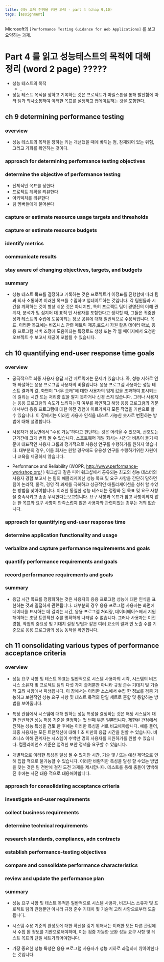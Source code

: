 ```yaml
---
title: 성능 교육 진행을 위한 과제 - part 4 (chap 9,10)
tags: [assignment]
---
```


Microsoft의 `[Performance Testing Guidance for Web Applications]` 를 보고 요약하는 과제.

# Part 4 를 읽고 성능테스트의 목적에 대해 정리 (word 2 page) ?????

- 성능 테스트의 목적
  - ..
- 성능 테스트 목적을 정하고 기록하는 것은 프로젝트가 마일스톤을 통해 발전함에 따라 팀과 의사소통하여 이러한 목표를 설정하고 업데이트하는 것을 포함한다.

## ch 9 determining performance testing

### overview
- 성능 테스트의 목적을 정하는 키는 개선했을 때에 바뀌는 점, 잠재되어 있는 위험, 그리고 기회를 확인하는 것이다.

### approach for determining performance testing objectives


### determine the objective of performance testing
- 전체적인 목표를 정한다
- 프로젝트 계획을 리뷰한다
- 아키텍처를 리뷰한다
- 팀 멤버들에게 물어본다


### capture or estimate resource usage targets and thresholds


### capture or estimate resource budgets


### identify metrics


### communicate results


### stay aware of changing objectives, targets, and budgets


### summary
- 성능 테스트 목표를 결정하고 기록하는 것은 프로젝트가 이정표를 진행함에 따라 팀과 의사 소통하여 이러한 목표를 수립하고 업데이트하는 것입니다. 각 팀원들과 시간을 계획하는 것이 항상 쉬운 것은 아니지만, 특히 프로젝트 팀이 경영진의 이해 관계자, 분석가 및 심지어 대 표적 인 사용자를 포함한다고 생각할 때, 그들은 귀중한 성과 테스트의 수립에 도움이되는 정보 공유에 대해 일반적으로 수용적입니다. 목표. 이러한 목표에는 비즈니스 관련 메트릭 제공,로드시 자원 활용 데이터 확보, 응용 프로그램 서버 조정에 도움이되는 특정로드 생성 또는 각 웹 페이지에서 요청한 오브젝트 수 보고서 제공이 포함될 수 있습니다.



## ch 10 quantifying end-user response time goals

### overview 
- 궁극적으로 최종 사용자 응답 시간 메트릭에는 문제가 있습니다. 즉, 성능 저하로 인해 좌절하는 응용 프로그램 사용자의 비율입니다. 응용 프로그램 사용자는 성능 테스트 결과의 값, 화면이 "너무 오래"에 대한 사용자의 임계 값을 초과하여 표시되는 데 걸리는 시간 또는 처리량 값을 알지 못하거나 신경 쓰지 않습니다. 그러나 사용자는 응용 프로그램의 속도가 느려지는지 여부를 확인하고 해당 응용 프로그램의 기분에서부터 응용 프로그램에 대한 이전 경험에 이르기까지 모든 작업을 기반으로 할 수 있습니다. 이 장에서는 이러한 사용자 인식을 테스트 가능한 숫자로 변환하는 방법에 대해 설명합니다.

- 사용자가 성능면에서 "수용 가능"하다고 판단하는 것은 어려울 수 있으며, 선호도는 단기간에 크게 변화 될 수 있습니다. 소프트웨어 개발 회사는 시간과 비용이 들기 때문에 대표적인 사용자 그룹과 정기적으로 사용성 연구를 수행하기를 원하지 않습니다. 대부분의 경우, 이들 회사는 원할 경우에도 유용성 연구를 수행하기위한 자원이나 교육을 제공하지 않습니다.

- Performance and Reliability (WOPR, http://www.performance-workshop.org/ ) 워크샵과 같은 피어 워크샵에서 공유되는 최고의 성능 테스터의 사용자 경험 보고서 는 팀의 애플리케이션 성능 목표 및 요구 사항을 간단히 말하면 팀이 논리적, 물적, 경영 적 과제를 극복하고 성공적인 애플리케이션을 성취 할 수있는 방법을 찾아야합니다. 이러한 동일한 성능 테스터는 정량화 된 목표 및 요구 사항을 충족시키고 종종 무시한다는보고합니다. 요구 사항과 목표가 참고 사항이되지 않는 한 목표와 요구 사항이 만족스럽지 않은 사용자와 관련이있는 경우는 거의 없습니다.

### approach for quantifying end-user response time


### determine application functionality and usage


### verbalize and capture performance requirements and goals


### quantify performance requirements and goals


### record performance requirements and goals


### summary
- 응답 시간 목표를 정량화하는 것은 사용자의 응용 프로그램 성능에 대한 인식을 표현하는 것과 밀접하게 관련됩니다. 대부분의 경우 응용 프로그램 사용자는 화면에 데이터를 표시하는 데 걸리는 시간, 응용 프로그램 처리량, 데이터베이스에서 지원해야하는 초당 트랜잭션 수를 명확하게 나타낼 수 없습니다. 그러나 사용자는 이전 경험, 작업의 중요성 및 기대치 설정 방법과 같은 여러 요소의 결과 인 노출 수를 기준으로 응용 프로그램의 성능 동작을 확인합니다.


## ch 11 consolidating various types of performance acceptance criteria

### overview
- 성능 요구 사항 및 테스트 목표는 일반적으로 시스템 사용자의 시각, 시스템의 비즈니스 소유자 및 프로젝트 팀의 다섯 가지 출처뿐만 아니라 규정 준수 기대치 및 기술적 고려 사항에서 파생됩니다. 이 장에서는 이러한 소스에서 수집 한 정보를 검증 가능하고 보완적인 성능 요구 사항 및 테스트 목적의 단일 세트로 혼합 및 통합하는 방법을 보여줍니다.

- 특정 관점에서 시스템에 대해 원하는 성능 특성을 결정하는 것은 해당 시스템에 대한 전반적인 성능 허용 기준을 결정하는 첫 번째 부분 일뿐입니다. 제한된 관점에서 원하는 성능 특성을 검토 한 후에는 이러한 특성을 서로 비교해야합니다. 예를 들어, 최종 사용자는 모든 트랜잭션에 대해 1 초 미만의 응답 시간을 원할 수 있습니다. 비즈니스 이해 관계자는 시스템이 수백만 명의 사용자를 지원하기를 원할 수 있습니다. 컴플라이언스 기준은 엄격한 보안 정책을 요구할 수 있습니다.

- 개별적으로 이러한 특성은 달성 될 수 있지만 시간, 기술 및 / 또는 예산 제약으로 인해 집합 적으로 불가능할 수 있습니다. 이러한 바람직한 특성을 달성 할 수있는 방법을 찾는 것은 팀 전반에 걸친 도전 과제를 제시합니다. 테스트를 통해 충돌이 명백해진 후에는 사전 대응 적으로 대응해야합니다.

### approach for consolidating acceptance criteria


### investigate end-user requirements


### collect business requirements


### determine technical requirements


### research standards, compliance, adn contracts


### establish performance-testing objectives


### compare and consolidate performance characteristics


### review and update the performance plan


### summary
- 성능 요구 사항 및 테스트 목적은 일반적으로 시스템 사용자, 비즈니스 소유자 및 프로젝트 팀의 관점뿐만 아니라 규정 준수 기대치 및 기술적 고려 사항으로부터 도출됩니다.

- 시스템 수용 기준의 완성도에 대한 확신을 갖기 위해서는 이러한 모든 다른 관점에서 수집 된 정보를 기반으로해야하며, 이는 검증 가능한 보완 성능 요구 사항 및 테스트 목표의 단일 세트가되어야합니다.

- 가장 중요한 성능 특성은 응용 프로그램 사용자가 성능 저하로 좌절하지 않아야한다는 것입니다.